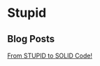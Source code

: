 # Stupid

## Blog Posts 

[From STUPID to SOLID Code!](http://williamdurand.fr/2013/07/30/from-stupid-to-solid-code/)
